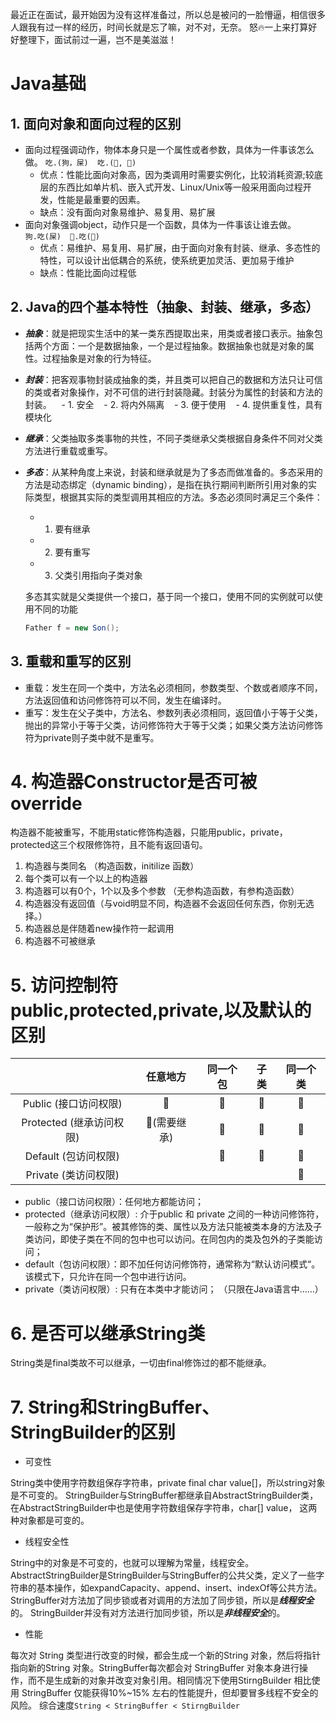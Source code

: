 最近正在面试，最开始因为没有这样准备过，所以总是被问的一脸懵逼，相信很多人跟我有过一样的经历，时间长就是忘了嘛，对不对，无奈。
怒🔥一上来打算好好整理下，面试前过一遍，岂不是美滋滋！

# Java基础
## 1. 面向对象和面向过程的区别
- 面向过程强调动作，物体本身只是一个属性或者参数，具体为一件事该怎么做。   ```吃.(狗，屎)  吃.(🐶, 💩)```
    - 优点：性能比面向对象高，因为类调用时需要实例化，比较消耗资源;较底层的东西比如单片机、嵌入式开发、Linux/Unix等一般采用面向过程开发，性能是最重要的因素。
    - 缺点：没有面向对象易维护、易复用、易扩展
- 面向对象强调object，动作只是一个函数，具体为一件事该让谁去做。         ```狗.吃(屎)  🐶.吃(💩)```
    - 优点：易维护、易复用、易扩展，由于面向对象有封装、继承、多态性的特性，可以设计出低耦合的系统，使系统更加灵活、更加易于维护
    - 缺点：性能比面向过程低

## 2. Java的四个基本特性（抽象、封装、继承，多态）
- ***抽象***：就是把现实生活中的某一类东西提取出来，用类或者接口表示。抽象包括两个方面：一个是数据抽象，一个是过程抽象。数据抽象也就是对象的属性。过程抽象是对象的行为特征。
- ***封装***：把客观事物封装成抽象的类，并且类可以把自己的数据和方法只让可信的类或者对象操作，对不可信的进行封装隐藏。封装分为属性的封装和方法的封装。
    - 1. 安全
    - 2. 将内外隔离
    - 3. 便于使用
    - 4. 提供重复性，具有模块化
- ***继承***：父类抽取多类事物的共性，不同子类继承父类根据自身条件不同对父类方法进行重载或重写。
- ***多态***：从某种角度上来说，封装和继承就是为了多态而做准备的。多态采用的方法是动态绑定（dynamic binding），是指在执行期间判断所引用对象的实际类型，根据其实际的类型调用其相应的方法。多态必须同时满足三个条件：
    - 1. 要有继承
    - 2. 要有重写
    - 3. 父类引用指向子类对象

    多态其实就是父类提供一个接口，基于同一个接口，使用不同的实例就可以使用不同的功能
    ```java
    Father f = new Son();
    ```
## 3. 重载和重写的区别
- 重载：发生在同一个类中，方法名必须相同，参数类型、个数或者顺序不同，方法返回值和访问修饰符可以不同，发生在编译时。
- 重写：发生在父子类中，方法名、参数列表必须相同，返回值小于等于父类，抛出的异常小于等于父类，访问修饰符大于等于父类；如果父类方法访问修饰符为private则子类中就不是重写。

# 4. 构造器Constructor是否可被override
构造器不能被重写，不能用static修饰构造器，只能用public，private，protected这三个权限修饰符，且不能有返回语句。
1. 构造器与类同名 （构造函数，initilize 函数）
2. 每个类可以有一个以上的构造器
3. 构造器可以有0个，1个以及多个参数 （无参构造函数，有参构造函数）
4. 构造器没有返回值（与void明显不同，构造器不会返回任何东西，你别无选择。）
5. 构造器总是伴随着new操作符一起调用
6. 构造器不可被继承

# 5. 访问控制符public,protected,private,以及默认的区别

|                    |   任意地方   | 同一个包 |  子类  | 同一个类 |
| :----------------: | :------: | :--: | :--: | :--: |
|  Public (接口访问权限)   |    🌈    |  🌈  |  🌈  |  🌈  |
| Protected (继承访问权限) | 🌈(需要继承) |  🌈  |  🌈  |  🌈  |
|  Default (包访问权限)   |          |  🌈  |  🌈  |  🌈  |
|  Private (类访问权限)   |          |      |      |  🌈  |


- public（接口访问权限）：任何地方都能访问；
- protected（继承访问权限）: 介于public 和 private 之间的一种访问修饰符，一般称之为“保护形”。被其修饰的类、属性以及方法只能被类本身的方法及子类访问，即使子类在不同的包中也可以访问。在同包内的类及包外的子类能访问；
- default（包访问权限）：即不加任何访问修饰符，通常称为“默认访问模式“。该模式下，只允许在同一个包中进行访问。 
- private（类访问权限）: 只有在本类中才能访问；
（只限在Java语言中……）

# 6. 是否可以继承String类
String类是final类故不可以继承，一切由final修饰过的都不能继承。

# 7. String和StringBuffer、StringBuilder的区别
- 可变性

String类中使用字符数组保存字符串，private final char value[]，所以string对象是不可变的。
StringBuilder与StringBuffer都继承自AbstractStringBuilder类，在AbstractStringBuilder中也是使用字符数组保存字符串，char[] value，
这两种对象都是可变的。
- 线程安全性

String中的对象是不可变的，也就可以理解为常量，线程安全。
AbstractStringBuilder是StringBuilder与StringBuffer的公共父类，定义了一些字符串的基本操作，如expandCapacity、append、insert、indexOf等公共方法。
StringBuffer对方法加了同步锁或者对调用的方法加了同步锁，所以是***线程安全***的。
StringBuilder并没有对方法进行加同步锁，所以是***非线程安全***的。
- 性能

每次对 String 类型进行改变的时候，都会生成一个新的String 对象，然后将指针指向新的String 对象。StringBuffer每次都会对
StringBuffer 对象本身进行操作，而不是生成新的对象并改变对象引用。相同情况下使用StirngBuilder 相比使用
StringBuffer 仅能获得10%~15% 左右的性能提升，但却要冒多线程不安全的风险。
综合速度```String < StringBuffer < StirngBuilder```
